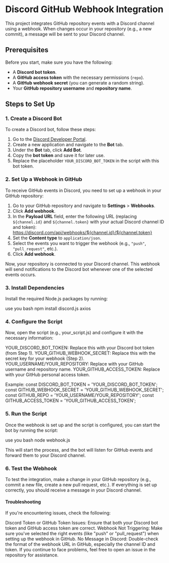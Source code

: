 # Discord GitHub Webhook Integration

This project integrates GitHub repository events with a Discord channel using a webhook. When changes occur in your repository (e.g., a new commit), a message will be sent to your Discord channel.

## Prerequisites

Before you start, make sure you have the following:

- A **Discord bot token**.
- A **GitHub access token** with the necessary permissions (`repo`).
- A **GitHub webhook secret** (you can generate a random string).
- Your **GitHub repository username** and **repository name**.

## Steps to Set Up

### 1. Create a Discord Bot

To create a Discord bot, follow these steps:

1. Go to the [Discord Developer Portal](https://discord.com/developers/applications).
2. Create a new application and navigate to the **Bot** tab.
3. Under the **Bot** tab, click **Add Bot**.
4. Copy the **bot token** and save it for later use.
5. Replace the placeholder `YOUR_DISCORD_BOT_TOKEN` in the script with this bot token.

### 2. Set Up a Webhook in GitHub

To receive GitHub events in Discord, you need to set up a webhook in your GitHub repository:

1. Go to your GitHub repository and navigate to **Settings** > **Webhooks**.
2. Click **Add webhook**.
3. In the **Payload URL** field, enter the following URL (replacing `${channel.id}` and `${channel.token}` with your actual Discord channel ID and token):
    https://discord.com/api/webhooks/${channel.id}/${channel.token}
5. Set the **Content type** to `application/json`.
6. Select the events you want to trigger the webhook (e.g., `"push"`, `"pull_request"`, etc.).
7. Click **Add webhook**.

Now, your repository is connected to your Discord channel. This webhook will send notifications to the Discord bot whenever one of the selected events occurs.

### 3. Install Dependencies

Install the required Node.js packages by running:

use you bash
npm install discord.js axios


### 4. Configure the Script
Now, open the script (e.g., your_script.js) and configure it with the necessary information:

YOUR_DISCORD_BOT_TOKEN: Replace this with your Discord bot token (from Step 1).
YOUR_GITHUB_WEBHOOK_SECRET: Replace this with the secret key for your webhook (Step 2).
YOUR_USERNAME/YOUR_REPOSITORY: Replace with your GitHub username and repository name.
YOUR_GITHUB_ACCESS_TOKEN: Replace with your GitHub personal access token.



Example:
const DISCORD_BOT_TOKEN = 'YOUR_DISCORD_BOT_TOKEN';
const GITHUB_WEBHOOK_SECRET = 'YOUR_GITHUB_WEBHOOK_SECRET';
const GITHUB_REPO = 'YOUR_USERNAME/YOUR_REPOSITORY';
const GITHUB_ACCESS_TOKEN = 'YOUR_GITHUB_ACCESS_TOKEN';

### 5. Run the Script
Once the webhook is set up and the script is configured, you can start the bot by running the script:

use you bash
node webhook.js

This will start the process, and the bot will listen for GitHub events and forward them to your Discord channel.

### 6. Test the Webhook
To test the integration, make a change in your GitHub repository (e.g., commit a new file, create a new pull request, etc.). If everything is set up correctly, you should receive a message in your Discord channel.


#### Troubleshooting
If you're encountering issues, check the following:

Discord Token or GitHub Token Issues: Ensure that both your Discord bot token and GitHub access token are correct.
Webhook Not Triggering: Make sure you've selected the right events (like "push" or "pull_request") when setting up the webhook in GitHub.
No Message in Discord: Double-check the format of the webhook URL in GitHub, especially the channel ID and token.
If you continue to face problems, feel free to open an issue in the repository for assistance.
